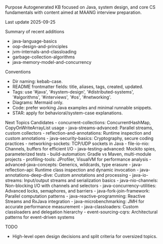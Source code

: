 Purpose
Autogenerated KB focused on Java, system design, and core CS fundamentals with content aimed at MAANG interview preparation.

Last update
2025-09-25

Summary of recent additions
 - java-language-basics
 - oop-design-and-principles
 - jvm-internals-and-classloading
 - garbage-collection-algorithms
 - java-memory-model-and-concurrency

Conventions
 - Dir naming: kebab-case.
 - README frontmatter fields: title, aliases, tags, created, updated.
 - Tags: use '#java', '#system-design', '#distributed-systems', '#algorithms', '#interviews', '#os', '#networking'.
 - Diagrams: Mermaid only.
 - Code: prefer working Java examples and minimal runnable snippets.
 - STAR: apply for behavioral/system-case explanations.

Next Topics Candidates
    - concurrent-collections: ConcurrentHashMap, CopyOnWriteArrayList usage
    - java-streams-advanced: Parallel streams, custom collectors
    - reflection-and-annotations: Runtime inspection and custom annotations
    - java-security-basics: Cryptography, secure coding practices
    - networking-sockets: TCP/UDP sockets in Java
    - file-io-nio: Channels, buffers for efficient I/O
    - java-testing-advanced: Mockito spies, parameterized tests
    - build-automation: Gradle vs Maven, multi-module projects
    - profiling-tools: JProfiler, VisualVM for performance analysis
    - advanced-java-concepts: Generics, wildcards, type erasure
    - java-reflection-api: Runtime class inspection and dynamic invocation
    - java-annotations-deep-dive: Custom annotations and processing
    - java-io-streams: Input/output streams and serialization basics
    - java-nio-channels: Non-blocking I/O with channels and selectors
    - java-concurrency-utilities: Advanced locks, semaphores, and barriers
    - java-fork-join-framework: Parallel computation patterns
    - java-reactive-programming: Reactive Streams and RxJava integration
    - java-microbenchmarking: JMH for accurate performance measurement
    - java-classloaders: Custom classloaders and delegation hierarchy
    - event-sourcing-cqrs: Architectural patterns for event-driven systems

TODO
 - High-level open design decisions and split criteria for oversized topics.